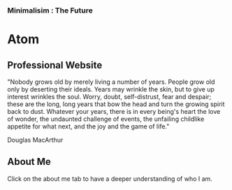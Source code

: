 ### Minimalisim : The Future


# Atom



## Professional Website

"Nobody grows old by merely living a number of years. People grow old only by deserting their ideals. Years may wrinkle the skin, but to give up interest wrinkles the soul. Worry, doubt, self-distrust, fear and despair; these are the long, long years that bow the head and turn the growing spirit back to dust. Whatever your years, there is in every being's heart the love of wonder, the undaunted challenge of events, the unfailing childlike appetite for what next, and the joy and the game of life."

Douglas MacArthur

## About Me

Click on the about me tab to have a deeper understanding of who I am.
